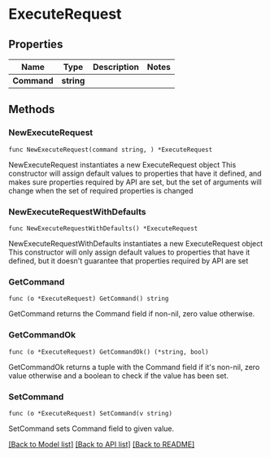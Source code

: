 # ExecuteRequest

## Properties

Name | Type | Description | Notes
------------ | ------------- | ------------- | -------------
**Command** | **string** |  | 

## Methods

### NewExecuteRequest

`func NewExecuteRequest(command string, ) *ExecuteRequest`

NewExecuteRequest instantiates a new ExecuteRequest object
This constructor will assign default values to properties that have it defined,
and makes sure properties required by API are set, but the set of arguments
will change when the set of required properties is changed

### NewExecuteRequestWithDefaults

`func NewExecuteRequestWithDefaults() *ExecuteRequest`

NewExecuteRequestWithDefaults instantiates a new ExecuteRequest object
This constructor will only assign default values to properties that have it defined,
but it doesn't guarantee that properties required by API are set

### GetCommand

`func (o *ExecuteRequest) GetCommand() string`

GetCommand returns the Command field if non-nil, zero value otherwise.

### GetCommandOk

`func (o *ExecuteRequest) GetCommandOk() (*string, bool)`

GetCommandOk returns a tuple with the Command field if it's non-nil, zero value otherwise
and a boolean to check if the value has been set.

### SetCommand

`func (o *ExecuteRequest) SetCommand(v string)`

SetCommand sets Command field to given value.



[[Back to Model list]](../README.md#documentation-for-models) [[Back to API list]](../README.md#documentation-for-api-endpoints) [[Back to README]](../README.md)



